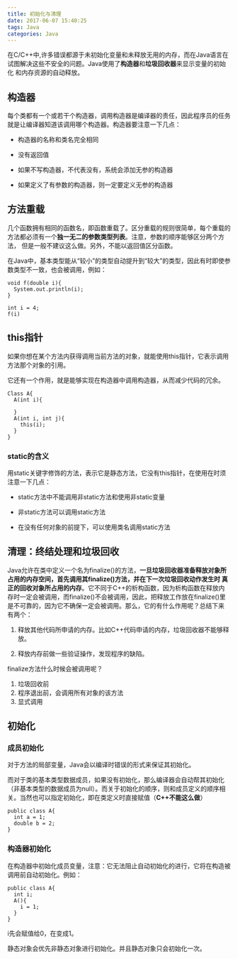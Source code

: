 ```yaml
---
title: 初始化与清理
date: 2017-06-07 15:40:25
tags: Java
categories: Java
---
```


在C/C++中,许多错误都源于未初始化变量和未释放无用的内存，而在Java语言在试图解决这些不安全的问题。Java使用了**构造器**和**垃圾回收器**来显示变量的初始化
和内存资源的自动释放。

## 构造器

每个类都有一个或若干个构造器，调用构造器是编译器的责任，因此程序员的任务就是让编译器知道该调用哪个构造器。构造器要注意一下几点：

+ 构造器的名称和类名完全相同

+ 没有返回值

+ 如果不写构造器，不代表没有，系统会添加无参的构造器

+ 如果定义了有参数的构造器，则一定要定义无参的构造器

## 方法重载

几个函数拥有相同的函数名，即函数重载了。区分重载的规则很简单，每个重载的方法都必须有一个**独一无二的参数类型列表**。注意，参数的顺序能够区分两个方法，
但是一般不建议这么做。另外，不能以返回值区分函数。

在Java中，基本类型能从“较小”的类型自动提升到“较大”的类型，因此有时即使参数类型不一致，也会被调用，例如：

```
void f(double i){
  System.out.println(i);
}

int i = 4;
f(i)
```

## this指针

如果你想在某个方法内获得调用当前方法的对象，就能使用this指针，它表示调用方法那个对象的引用。

它还有一个作用，就是能够实现在构造器中调用构造器，从而减少代码的冗余。

```
Class A{
  A(int i){
    
  }
  A(int i, int j){
    this(i);
  }
}
```

### static的含义

用static关键字修饰的方法，表示它是静态方法，它没有this指针，在使用在时须注意一下几点：

+ static方法中不能调用非static方法和使用非static变量

+ 非static方法可以调用static方法

+ 在没有任何对象的前提下，可以使用类名调用static方法

## 清理：终结处理和垃圾回收

Java允许在类中定义一个名为finalize()的方法，**一旦垃圾回收器准备释放对象所占用的内存空间，首先调用其finalize()方法，并在下一次垃圾回收动作发生时
真正的回收对象所占用的内存**。它不同于C++的析构函数，因为析构函数在释放内存时一定会被调用，而finalize()不会被调用，因此，把释放工作放在finalize()里是不可靠的，因为它不确保一定会被调用。那么，它的有什么作用呢？总结下来
有两个：

1. 释放其他代码所申请的内存。比如C++代码申请的内存，垃圾回收器不能够释放。

2. 释放内存前做一些验证操作，发现程序的缺陷。

finalize方法什么时候会被调用呢？

1. 垃圾回收前
2. 程序退出前，会调用所有对象的该方法
3. 显式调用

## 初始化

### 成员初始化

对于方法的局部变量，Java会以编译时错误的形式来保证其初始化。

而对于类的基本类型数据成员，如果没有初始化，那么编译器会自动帮其初始化（非基本类型的数据成员为null）。而关于初始化的顺序，则和成员定义的顺序相关。当然也可以指定初始化，即在类定义时直接赋值（**C++不能这么做**）

```
public class A{
  int a = 1;
  double b = 2;
}
```

### 构造器初始化

在构造器中初始化成员变量，注意：它无法阻止自动初始化的进行，它将在构造被调用前自动初始化。例如：

```
public class A{
  int i;
  A(){
    i = 1;
  }
}
```
i先会赋值给0，在变成1。

静态对象会优先非静态对象进行初始化。并且静态对象只会初始化一次。
